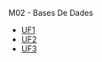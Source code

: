 M02 - Bases De Dades

- [UF1](https://github.com/OscarBePl/Portfoli/tree/main/Moduls/M02-BasesDeDades/UF1)
- [UF2](https://github.com/OscarBePl/Portfoli/tree/main/Moduls/M02-BasesDeDades/UF2)
- [UF3](https://github.com/OscarBePl/Portfoli/tree/main/Moduls/M02-BasesDeDades/UF3)
